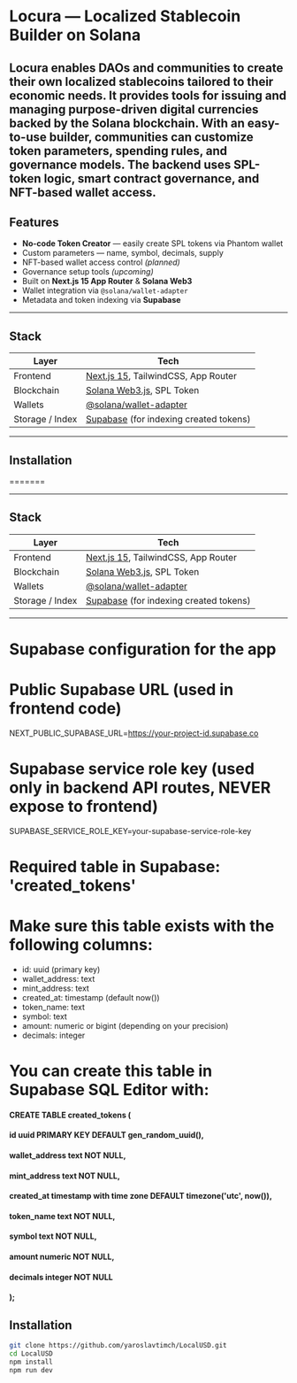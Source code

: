 # Locura — Localized Stablecoin Builder on Solana

**Locura** enables DAOs and communities to create their own localized stablecoins tailored to their economic needs. It provides tools for issuing and managing purpose-driven digital currencies backed by the Solana blockchain. With an easy-to-use builder, communities can customize token parameters, spending rules, and governance models. The backend uses SPL-token logic, smart contract governance, and NFT-based wallet access.
---

## Features

- **No-code Token Creator** — easily create SPL tokens via Phantom wallet
- Custom parameters — name, symbol, decimals, supply
- NFT-based wallet access control *(planned)*
- Governance setup tools *(upcoming)*
- Built on **Next.js 15 App Router** & **Solana Web3**
- Wallet integration via `@solana/wallet-adapter`
- Metadata and token indexing via **Supabase**


---

## Stack

| Layer          | Tech                                                                    |
|----------------|-------------------------------------------------------------------------|
| Frontend       | [Next.js 15](https://nextjs.org/), TailwindCSS, App Router              |
| Blockchain     | [Solana Web3.js](https://solana.com/), SPL Token                        |
| Wallets        | [@solana/wallet-adapter](https://github.com/solana-labs/wallet-adapter) |
| Storage / Index| [Supabase](https://supabase.io/) (for indexing created tokens)          |


---

## Installation

=======

---

## Stack

| Layer          | Tech                                                                    |
|----------------|-------------------------------------------------------------------------|
| Frontend       | [Next.js 15](https://nextjs.org/), TailwindCSS, App Router              |
| Blockchain     | [Solana Web3.js](https://solana.com/), SPL Token                        |
| Wallets        | [@solana/wallet-adapter](https://github.com/solana-labs/wallet-adapter) |
| Storage / Index| [Supabase](https://supabase.io/) (for indexing created tokens)          |


---

#  Supabase configuration for the app

#  Public Supabase URL (used in frontend code)
NEXT_PUBLIC_SUPABASE_URL=https://your-project-id.supabase.co

#  Supabase service role key (used only in backend API routes, NEVER expose to frontend)
SUPABASE_SERVICE_ROLE_KEY=your-supabase-service-role-key

#  Required table in Supabase: 'created_tokens'
# Make sure this table exists with the following columns:
 - id: uuid (primary key)
 - wallet_address: text
 - mint_address: text
 - created_at: timestamp (default now())
 - token_name: text
 - symbol: text
 - amount: numeric or bigint (depending on your precision)
 - decimals: integer

#  You can create this table in Supabase SQL Editor with:

#### CREATE TABLE created_tokens (
####   id uuid PRIMARY KEY DEFAULT gen_random_uuid(),
####   wallet_address text NOT NULL,
####    mint_address text NOT NULL,
####    created_at timestamp with time  zone DEFAULT timezone('utc', now()),
####   token_name text NOT NULL,
####   symbol text NOT NULL,
####   amount numeric NOT NULL,
####    decimals integer NOT NULL
####  );

## Installation


```bash
git clone https://github.com/yaroslavtimch/LocalUSD.git
cd LocalUSD
npm install
npm run dev
